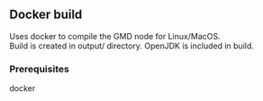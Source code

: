 ## Docker build

Uses docker to compile the GMD node for Linux/MacOS.  
Build is created in output/ directory.
OpenJDK is included in build.

### Prerequisites

docker
